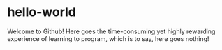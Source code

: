 # hello-world

Welcome to Github! Here goes the time-consuming yet highly rewarding experience of learning to program, which is to say, here goes nothing!
